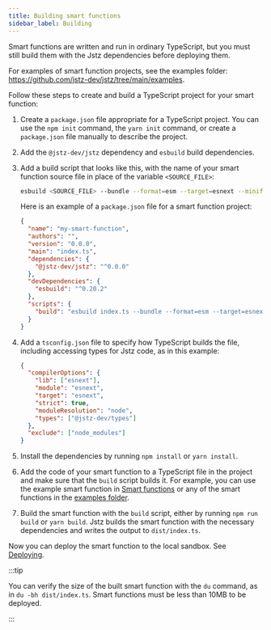 ```yaml
---
title: Building smart functions
sidebar_label: Building
---
```


Smart functions are written and run in ordinary TypeScript, but you must still build them with the Jstz dependencies before deploying them.

For examples of smart function projects, see the examples folder: https://github.com/jstz-dev/jstz/tree/main/examples.

Follow these steps to create and build a TypeScript project for your smart function:

1. Create a `package.json` file appropriate for a TypeScript project.
   You can use the `npm init` command, the `yarn init` command, or create a `package.json` file manually to describe the project.

1. Add the `@jstz-dev/jstz` dependency and `esbuild` build dependencies.

1. Add a build script that looks like this, with the name of your smart function source file in place of the variable `<SOURCE_FILE>`:

   ```bash
   esbuild <SOURCE_FILE> --bundle --format=esm --target=esnext --minify --outfile=dist/index.js
   ```

   Here is an example of a `package.json` file for a smart function project:

   ```json
   {
     "name": "my-smart-function",
     "authors": "",
     "version": "0.0.0",
     "main": "index.ts",
     "dependencies": {
       "@jstz-dev/jstz": "^0.0.0"
     },
     "devDependencies": {
       "esbuild": "^0.20.2"
     },
     "scripts": {
       "build": "esbuild index.ts --bundle --format=esm --target=esnext --minify --outfile=dist/index.js"
     }
   }
   ```

1. Add a `tsconfig.json` file to specify how TypeScript builds the file, including accessing types for Jstz code, as in this example:

   ```json
   {
     "compilerOptions": {
       "lib": ["esnext"],
       "module": "esnext",
       "target": "esnext",
       "strict": true,
       "moduleResolution": "node",
       "types": ["@jstz-dev/types"]
     },
     "exclude": ["node_modules"]
   }
   ```

1. Install the dependencies by running `npm install` or `yarn install`.

1. Add the code of your smart function to a TypeScript file in the project and make sure that the `build` script builds it.
   For example, you can use the example smart function in [Smart functions](/functions/overview) or any of the smart functions in the [examples folder](https://github.com/jstz-dev/jstz/tree/main/examples).

1. Build the smart function with the `build` script, either by running `npm run build` or `yarn build`.
   Jstz builds the smart function with the necessary dependencies and writes the output to `dist/index.ts`.

Now you can deploy the smart function to the local sandbox.
See [Deploying](/functions/deploying).

:::tip

You can verify the size of the built smart function with the `du` command, as in `du -bh dist/index.ts`.
Smart functions must be less than 10MB to be deployed.

:::
